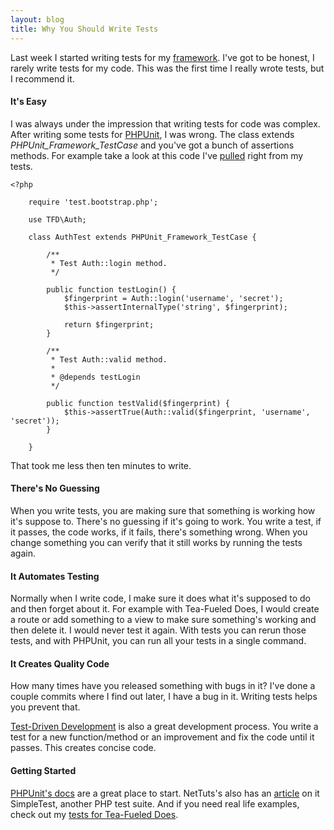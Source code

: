 ```yaml
---
layout: blog
title: Why You Should Write Tests
---
```

Last week I started writing tests for my [framework](https://github.com/mloberg/Tea-Fueled-Does). I've got to be honest, I rarely write tests for my code. This was the first time I really wrote tests, but I recommend it.

#### It's Easy

I was always under the impression that writing tests for code was complex. After writing some tests for [PHPUnit](http://www.phpunit.de/manual/3.6/en/index.html), I was wrong. The class extends *PHPUnit_Framework_TestCase* and you've got a bunch of assertions methods. For example take a look at this code I've [pulled](https://github.com/Tea-Fueled-Does/Tests/blob/master/AuthTest.php) right from my tests.

	<?php

		require 'test.bootstrap.php';

		use TFD\Auth;

		class AuthTest extends PHPUnit_Framework_TestCase {

			/**
			 * Test Auth::login method.
			 */

			public function testLogin() {
				$fingerprint = Auth::login('username', 'secret');
				$this->assertInternalType('string', $fingerprint);

				return $fingerprint;
			}

			/**
			 * Test Auth::valid method.
			 * 
			 * @depends testLogin
			 */

			public function testValid($fingerprint) {
				$this->assertTrue(Auth::valid($fingerprint, 'username', 'secret'));
			}

		}

That took me less then ten minutes to write.

#### There's No Guessing

When you write tests, you are making sure that something is working how it's suppose to. There's no guessing if it's going to work. You write a test, if it passes, the code works, if it fails, there's something wrong. When you change something you can verify that it still works by running the tests again.

#### It Automates Testing

Normally when I write code, I make sure it does what it's supposed to do and then forget about it. For example with Tea-Fueled Does, I would create a route or add something to a view to make sure something's working and then delete it. I would never test it again. With tests you can rerun those tests, and with PHPUnit, you can run all your tests in a single command.

#### It Creates Quality Code

How many times have you released something with bugs in it? I've done a couple commits where I find out later, I have a bug in it. Writing tests helps you prevent that.

[Test-Driven Development](http://en.wikipedia.org/wiki/Test-driven_development) is also a great development process. You write a test for a new function/method or an improvement and fix the code until it passes. This creates concise code.

#### Getting Started

[PHPUnit's docs](http://www.phpunit.de/manual/3.6/en/index.html) are a great place to start. NetTuts's also has an [article](http://net.tutsplus.com/tutorials/php/the-newbies-guide-to-test-driven-development/) on it SimpleTest, another PHP test suite. And if you need real life examples, check out my [tests for Tea-Fueled Does](https://github.com/Tea-Fueled-Does/Tests).
